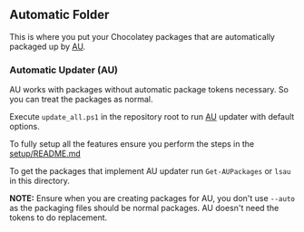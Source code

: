 ## Automatic Folder

This is where you put your Chocolatey packages that are automatically packaged up by [AU](https://chocolatey.org/packages/au).

### Automatic Updater (AU)

AU works with packages without automatic package tokens necessary. So you can treat the packages as normal.

Execute `update_all.ps1` in the repository root to run [AU](https://chocolatey.org/packages/au) updater with default options. 

To fully setup all the features ensure you perform the steps in the [setup/README.md](https://github.com/chocolatey/chocolatey-packages-template/blob/master/setup/README.md#automatic-updater-au)

To get the packages that implement AU updater run `Get-AUPackages` or `lsau` in this directory.

**NOTE:** Ensure when you are creating packages for AU, you don't use `--auto` as the packaging files should be normal packages. AU doesn't need the tokens to do replacement.
